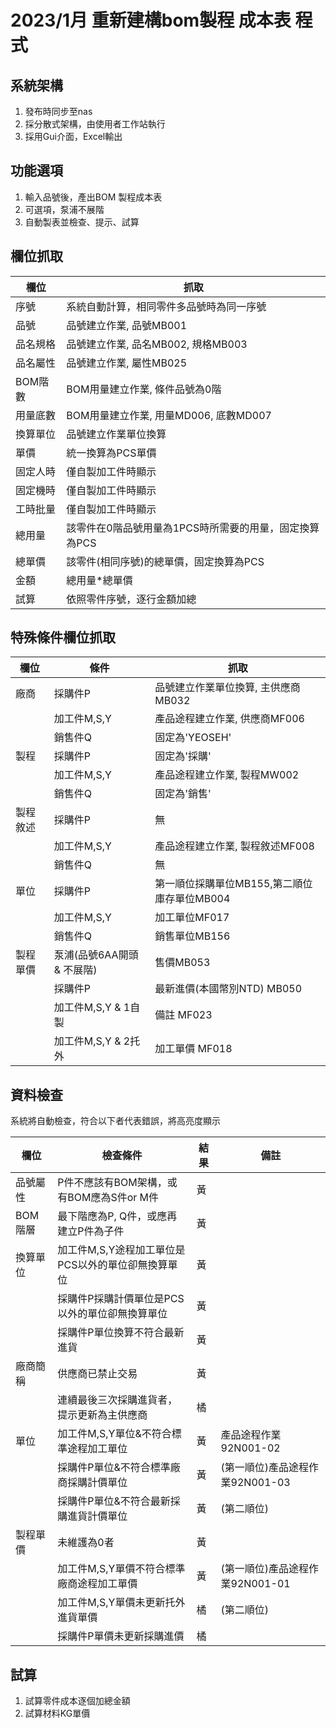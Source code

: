 # 2023/1月 重新建構bom製程 成本表 程式

## 系統架構
1. 發布時同步至nas
2. 採分散式架構，由使用者工作站執行
3. 採用Gui介面，Excel輸出

## 功能選項
1. 輸入品號後，產出BOM 製程成本表
2. 可選項，泵浦不展階
3. 自動製表並檢查、提示、試算

## 欄位抓取
|  欄位   |  抓取 |
|  ----  | ---- |
|序號    |  系統自動計算，相同零件多品號時為同一序號
|品號    |  品號建立作業, 品號MB001
|品名規格| 品號建立作業, 品名MB002, 規格MB003
|品名屬性|  品號建立作業, 屬性MB025
|BOM階數 |  BOM用量建立作業, 條件品號為0階
|用量底數|  BOM用量建立作業, 用量MD006, 底數MD007
|換算單位|  品號建立作業單位換算
|單價    |    統一換算為PCS單價
|固定人時 | 僅自製加工件時顯示
|固定機時 | 僅自製加工件時顯示
|工時批量 | 僅自製加工件時顯示
|總用量  | 該零件在0階品號用量為1PCS時所需要的用量，固定換算為PCS
|總單價  | 該零件(相同序號)的總單價，固定換算為PCS
|金額    | 總用量*總單價
|試算    | 依照零件序號，逐行金額加總

## 特殊條件欄位抓取
|  欄位   | 條件  | 抓取 |
|  ----  | ----  | ---- |
|廠商     | 採購件P     | 品號建立作業單位換算, 主供應商MB032
|        | 加工件M,S,Y     | 產品途程建立作業, 供應商MF006
|        | 銷售件Q | 固定為'YEOSEH'
|製程     | 採購件P     | 固定為'採購'
|        | 加工件M,S,Y     | 產品途程建立作業, 製程MW002
|        | 銷售件Q | 固定為'銷售'
|製程敘述 | 採購件P     | 無
|        | 加工件M,S,Y     | 產品途程建立作業, 製程敘述MF008
|        | 銷售件Q | 無
|單位     | 採購件P     | 第一順位採購單位MB155,第二順位庫存單位MB004
|        | 加工件M,S,Y | 加工單位MF017
|        | 銷售件Q | 銷售單位MB156
|製程單價 | 泵浦(品號6AA開頭 & 不展階) | 售價MB053
|         | 採購件P | 最新進價(本國幣別NTD) MB050
|         | 加工件M,S,Y & 1自製 | 備註 MF023
|         | 加工件M,S,Y & 2托外 | 加工單價 MF018

## 資料檢查
系統將自動檢查，符合以下者代表錯誤，將高亮度顯示

|  欄位   | 檢查條件  | 結果 | 備註 |
|  ----  | ----  | ---- |---- |
|品號屬性 | P件不應該有BOM架構，或有BOM應為S件or M件 | 黃 |
|BOM階層 | 最下階應為P, Q件，或應再建立P件為子件 | 黃 |
|換算單位| 加工件M,S,Y途程加工單位是PCS以外的單位卻無換算單位 | 黃 |
|        | 採購件P採購計價單位是PCS以外的單位卻無換算單位 | 黃 |
|        | 採購件P單位換算不符合最新進貨 | 黃 |
|廠商簡稱| 供應商已禁止交易| 黃
|        | 連續最後三次採購進貨者，提示更新為主供應商| 橘
|單位    | 加工件M,S,Y單位&不符合標準途程加工單位| 黃 | 產品途程作業92N001-02
|        | 採購件P單位&不符合標準廠商採購計價單位| 黃 | (第一順位)產品途程作業92N001-03
|        | 採購件P單位&不符合最新採購進貨計價單位| 黃 | (第二順位)
|製程單價 | 未維護為0者 | 黃 |
|        | 加工件M,S,Y單價不符合標準廠商途程加工單價| 黃 | (第一順位)產品途程作業92N001-01
|        | 加工件M,S,Y單價未更新托外進貨單價| 橘 | (第二順位)
|        | 採購件P單價未更新採購進價| 橘 |

## 試算
1. 試算零件成本逐個加總金額
2. 試算材料KG單價